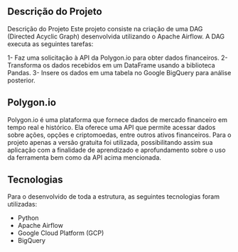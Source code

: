 ## Descrição do Projeto

Descrição do Projeto
Este projeto consiste na criação de uma DAG (Directed Acyclic Graph) desenvolvida utilizando o Apache Airflow. A DAG executa as seguintes tarefas:

1- Faz uma solicitação à API da Polygon.io para obter dados financeiros.
2- Transforma os dados recebidos em um DataFrame usando a biblioteca Pandas.
3- Insere os dados em uma tabela no Google BigQuery para análise posterior.

## Polygon.io

Polygon.io é uma plataforma que fornece dados de mercado financeiro em tempo real e histórico. Ela oferece uma API que permite acessar dados sobre ações, opções e criptomoedas, entre outros ativos financeiros. Para o projeto apenas a versão gratuita foi utilizada, possibilitando assim sua aplicação com a finalidade de aprendizado e aprofundamento sobre o uso da ferramenta bem como da API acima mencionada.

## Tecnologias

Para o desenvolvido de toda a estrutura, as seguintes tecnologias foram utilizadas:

- Python
- Apache Airflow
- Google Cloud Platform (GCP)
- BigQuery